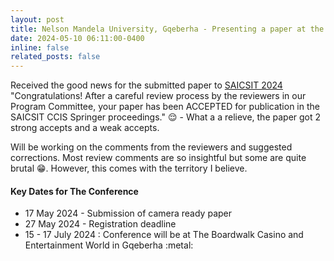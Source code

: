 ```yaml
---
layout: post
title: Nelson Mandela University, Gqeberha - Presenting a paper at the SAICSIT 2024 conference
date: 2024-05-10 06:11:00-0400
inline: false
related_posts: false
---
```




Received the good news for the submitted paper to <a href="https://saicsit2024.mandela.ac.za/"> SAICSIT 2024 </a>  "Congratulations!  After a careful review process by the reviewers in our Program Committee, your paper has been ACCEPTED for publication in the  SAICSIT CCIS Springer proceedings." :relieved: - What a a relieve, the paper got 2 strong accepts and a weak accepts.

Will be working on the comments from the reviewers and suggested corrections. Most review comments are so insightful but some are quite brutal :grin:. However, this comes with the territory I believe.

#### Key Dates for The Conference

<ul>
    <li>17 May 2024 - Submission of camera ready paper</li>
    <li>27 May 2024 - Registration deadline</li>
    <li>15 - 17 July 2024 : Conference will be at The Boardwalk Casino and Entertainment World in Gqeberha :metal:  </li>
</ul>